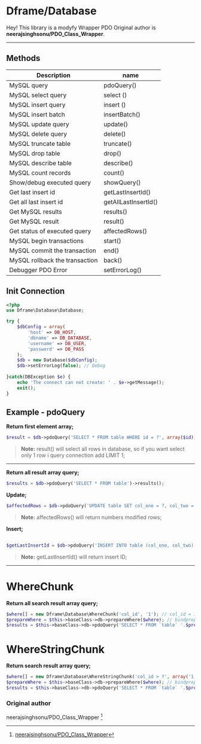 Dframe/Database
===================


Hey! This library is a modyfy Wrapper PDO  Original author is **neerajsinghsonu/PDO_Class_Wrapper**.  

----------

Methods
-------------
Description | name
-------- | ---
MySQL query                         |        pdoQuery()
MySQL select query                  |        select ()
MySQL insert query                  |        insert ()
MySQL insert batch                  |        insertBatch()
MySQL update query                  |        update()
MySQL delete query                  |        delete()
MySQL truncate table                |        truncate()
MySQL drop table                    |        drop()
MySQL describe table                |        describe()
MySQL count records                 |        count()
Show/debug executed query           |        showQuery()
Get last insert id                  |        getLastInsertId()
Get all last insert id              |        getAllLastInsertId()
Get MySQL results                   |        results()
Get MySQL result                    |        result()
Get status of executed query        |        affectedRows()
MySQL begin transactions            |        start()
MySQL commit the transaction        |        end()
MySQL rollback the transaction      |        back()
Debugger PDO Error                  |        setErrorLog()


Init Connection
-------------
```php
<?php 
use Dframe\Database\Database;

try {
	$dbConfig = array(
		'host' => DB_HOST,
		'dbname' => DB_DATABASE,
		'username' => DB_USER,
		'password' => DB_PASS
	);
	$db = new Database($dbConfig);
	$db->setErrorLog(false); // Debug
	
}catch(DBException $e) {
	echo 'The connect can not create: ' . $e->getMessage(); 
	exit();
}

```


Example - pdoQuery
-------------------
**Return first element array;**
```php
$result = $db->pdoQuery('SELECT * FROM table WHERE id = ?', array($id))->result();

```
> **Note:** result() will select all rows in database, so if you want select only 1 row i query connection add LIMIT 1;


----------

**Return all result array query;**
```php
$results = $db->pdoQuery('SELECT * FROM table')->results();
```

**Update;**
```php
$affectedRows = $db->pdoQuery('UPDATE table SET col_one = ?, col_two = ?', array($col_one, $col_two))->affectedRows();
```
> **Note:** affectedRows() will return numbers modified rows;


**Insert;**
```php
 
$getLastInsertId = $db->pdoQuery('INSERT INTO table (col_one, col_two) VALUES (?,?)', array($col_one, $col_two))->getLastInsertId();
```
> **Note:** getLastInsertId() will return insert ID;
> 

----------

WhereChunk
===================

**Return all search result array query;**
```php
$where[] = new Dframe\Database\WhereChunk('col_id', '1'); // col_id = 1
$prepareWhere = $this->baseClass->db->prepareWhere($where); // bindprepare
$results = $this->baseClass->db->pdoQuery('SELECT * FROM `table` '.$prepareWhere->getWhere(), $prepareWhere->getParams())->results();  //Auto bind parms
```
WhereStringChunk
===================

**Return search result array query;**
```php
$where[] = new Dframe\Database\WhereStringChunk('col_id > ?', array('1')); // col_id > 1
$prepareWhere = $this->baseClass->db->prepareWhere($where); // bindprepare
$results = $this->baseClass->db->pdoQuery('SELECT * FROM `table` '.$prepareWhere->getWhere(), $prepareWhere->getParams())->results(); //Auto bind parms
```

### Original author

neerajsinghsonu/PDO_Class_Wrapper [^neerajsinghsonu/PDO_Class_Wrapper]

  [^neerajsinghsonu/PDO_Class_Wrapper]: [neerajsinghsonu/PDO_Class_Wrapper](https://github.com/neerajsinghsonu/PDO_Class_Wrapper)